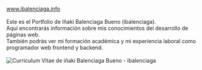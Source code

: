 <a href="https://www.ibalenciaga.info" target="_blank">www.ibalenciaga.info</a><br><br>
Este es el Portfolio de Iñaki Balenciaga Bueno (ibalenciaga).<br>
Aquí encontrarás información sobre mis conocimientos del desarrollo de páginas web.<br>
También podrás ver mi formación académica y mi experiencia laboral como programador web frontend y backend.<br><br>
<img src="http://ibalenciaga.info/assets/img/imagen-curriculum-vitae-inaki-balenciaga-bueno-ibalenciaga.png" alt="Curriculum Vitae de iñaki Balenciaga Bueno - ibalenciaga">
